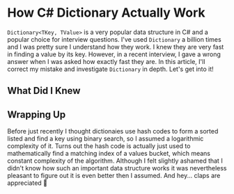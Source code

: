 # How C# Dictionary Actually Work

`Dictionary<TKey, TValue>` is a very popular data structure in C# and a popular choice for interview questions. I've used `Dictionary` a billion times and I was pretty sure I understand how they work. I knew they are very fast in finding a value by its key. However, in a recent interview, I gave a wrong answer when I was asked how exactly fast they are. In this article, I'll correct my mistake and investigate `Dictionary` in depth. Let's get into it!

## What Did I Knew

## Wrapping Up

Before just recently I thought dictionaies use hash codes to form a sorted listed and find a key using binary search, so I assumed a logarithmic complexity of it. Turns out the hash code is actually just used to mathematically find a matching index of a values bucket, which means constant complexity of the algorithm. Although I felt slightly ashamed that I didn't know how such an important data structure works it was nevertheless pleasant to figure out it is even better then I assumed. And hey... claps are appreciated 👏
